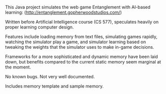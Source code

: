 This Java project simulates the web game Entanglement with AI-based learning:
(http://entanglement.gopherwoodstudios.com/)

Written before Artificial Intelligence course (CS 577), speculates heavily on
proper learning computer design.

Features include loading memory from text files, simulating games rapidly,
watching the simulator play a game, and simulator learning based on tweaking the
weights that the simulator uses to make in-game decisions.

Frameworks for a more sophisticated and dynamic memory have been laid down, but
benefits compared to the current static memory seem marginal at the moment.

No known bugs. Not very well documented.

Includes memory template and sample memory.